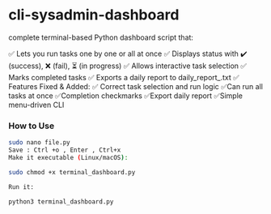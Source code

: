 # cli-sysadmin-dashboard
complete terminal-based Python dashboard script that:

✅ Lets you run tasks one by one or all at once
✅ Displays status with ✔️ (success), ❌ (fail), ⏳ (in progress)
✅ Allows interactive task selection
✅ Marks completed tasks
✅ Exports a daily report to daily_report_<DATE>.txt
✅ Features Fixed & Added:
✅ Correct task selection and run logic
 ✅Can run all tasks at once
 ✅Completion checkmarks
 ✅Export daily report
 ✅Simple menu-driven CLI


### How to Use
```bash
sudo nano file.py
Save : Ctrl +o , Enter , Ctrl+x
Make it executable (Linux/macOS):

sudo chmod +x terminal_dashboard.py

Run it:

python3 terminal_dashboard.py

```
